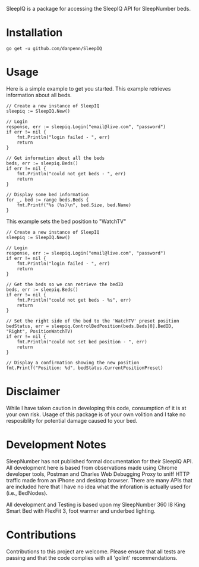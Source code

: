 SleepIQ is a package for accessing the SleepIQ API for SleepNumber beds.

# Installation
```
go get -u github.com/danpenn/SleepIQ
```

# Usage
Here is a simple example to get you started. This example retrieves information about all beds.

    // Create a new instance of SleepIQ
	sleepiq := SleepIQ.New()

    // Login
	response, err := sleepiq.Login("email@live.com", "password")
	if err != nil {
		fmt.Println("login failed - ", err)
		return
	}

    // Get information about all the beds
	beds, err := sleepiq.Beds()
	if err != nil {
		fmt.Println("could not get beds - ", err)
		return
	}

    // Display some bed information
	for _, bed := range beds.Beds {
		fmt.Printf("%s (%s)\n", bed.Size, bed.Name)
	}

This example sets the bed position to "WatchTV"

    // Create a new instance of SleepIQ
	sleepiq := SleepIQ.New()

    // Login
	response, err := sleepiq.Login("email@live.com", "password")
	if err != nil {
		fmt.Println("login failed - ", err)
		return
	}

	// Get the beds so we can retrieve the bedID
	beds, err := sleepiq.Beds()
	if err != nil {
		fmt.Println("could not get beds - %s", err)
		return
	}

    // Set the right side of the bed to the 'WatchTV' preset position
	bedStatus, err = sleepiq.ControlBedPosition(beds.Beds[0].BedID, "Right", PositionWatchTV)
	if err != nil {
		fmt.Println("could not set bed position - ", err)
		return
	}

    // Display a confirmation showing the new position
    fmt.Printf("Position: %d", bedStatus.CurrentPositionPreset)

# Disclaimer
While I have taken caution in developing this code, consumption of it is at your own risk. Usage of this package is of your own volition and I take no resposiblity for potential damage caused to your bed.

# Development Notes
SleepNumber has not published formal documentation for their SleepIQ API. All development here is based from observations made using Chrome developer tools, Postman and Charles Web Debugging Proxy to sniff HTTP traffic made from an iPhone and desktop browser.  There are many APIs that are included here that I have no idea what the inforation is actually used for (i.e., BedNodes).

All development and Testing is based upon my SleepNumber 360 I8 King Smart Bed with FlexFit 3, foot warmer and underbed lighting.

# Contributions
Contributions to this project are welcome. Please ensure that all tests are passing and that the code complies with all 'golint' recommendations.